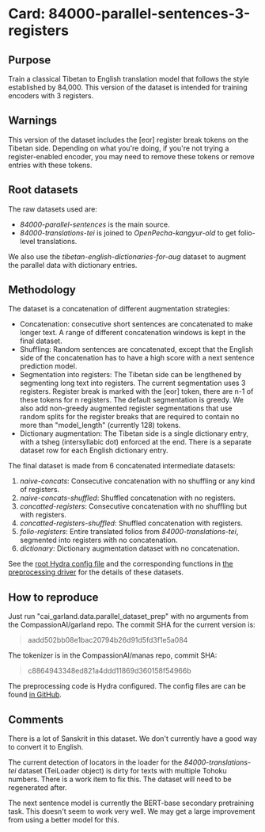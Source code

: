 # Card: 84000-parallel-sentences-3-registers

## Purpose

Train a classical Tibetan to English translation model that follows the style established by 84,000. This version of the dataset is intended for training encoders with 3 registers.

## Warnings

This version of the dataset includes the [eor] register break tokens on the Tibetan side. Depending on what you're doing, if you're not trying a register-enabled encoder, you may need to remove these tokens or remove entries with these tokens.

## Root datasets

The raw datasets used are:

- _84000-parallel-sentences_ is the main source.
- _84000-translations-tei_ is joined to _OpenPecha-kangyur-old_ to get folio-level translations.

We also use the _tibetan-english-dictionaries-for-aug_ dataset to augment the parallel data with dictionary entries.

## Methodology

The dataset is a concatenation of different augmentation strategies:

- Concatenation: consecutive short sentences are concatenated to make longer text. A range of different concatenation windows is kept in the final dataset.
- Shuffling: Random sentences are concatenated, except that the English side of the concatenation has to have a high score with a next sentence prediction model.
- Segmentation into registers: The Tibetan side can be lengthened by segmenting long text into registers. The current segmentation uses 3 registers. Register break is marked with the [eor] token, there are n-1 of these tokens for n registers. The default segmentation is greedy. We also add non-greedy augmented register segmentations that use random splits for the register breaks that are required to contain no more than "model_length" (currently 128) tokens.
- Dictionary augmentation: The Tibetan side is a single dictionary entry, with a tsheg (intersyllabic dot) enforced at the end. There is a separate dataset row for each English dictionary entry.

The final dataset is made from 6 concatenated intermediate datasets:

1. _naive-concats_: Consecutive concatenation with no shuffling or any kind of registers.
2. _naive-concats-shuffled_: Shuffled concatenation with no registers.
3. _concatted-registers_: Consecutive concatenation with no shuffling but with registers.
4. _concatted-registers-shuffled_: Shuffled concatenation with registers.
5. _folio-registers_: Entire translated folios from _84000-translations-tei_, segmented into registers with no concatenation.
6. _dictionary_: Dictionary augmentation dataset with no concatenation.

See the [root Hydra config file](https://github.com/CompassionAI/garland/blob/aadd502bb08e1bac20794b26d91d5fd3f1e5a084/cai_garland/data/parallel_dataset_prep.config/config.yaml) and the corresponding functions in [the preprocessing driver](https://github.com/CompassionAI/garland/blob/aadd502bb08e1bac20794b26d91d5fd3f1e5a084/cai_garland/data/parallel_dataset_prep.py) for the details of these datasets.

## How to reproduce

Just run "cai_garland.data.parallel_dataset_prep" with no arguments from the CompassionAI/garland repo. The commit SHA for the current version is:

> aadd502bb08e1bac20794b26d91d5fd3f1e5a084

The tokenizer is in the CompassionAI/manas repo, commit SHA:

> c8864943348ed821a4ddd11869d360158f54966b

The preprocessing code is Hydra configured. The config files are can be found [in GitHub](https://github.com/CompassionAI/garland/tree/aadd502bb08e1bac20794b26d91d5fd3f1e5a084/cai_garland/data/parallel_dataset_prep.config).

## Comments

There is a lot of Sanskrit in this dataset. We don't currently have a good way to convert it to English.

The current detection of locators in the loader for the _84000-translations-tei_ dataset (TeiLoader object) is dirty for texts with multiple Tohoku numbers. There is a work item to fix this. The dataset will need to be regenerated after.

The next sentence model is currently the BERT-base secondary pretraining task. This doesn't seem to work very well. We may get a large improvement from using a better model for this.
